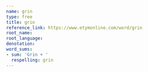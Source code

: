 ```yaml
---
name: grin
type: free
title: grin
reference_link: https://www.etymonline.com/word/grin
root_name: 
root_language: 
denotation: 
word_sums:
- sum: 'Grin + '
  respelling: grin
---
```


